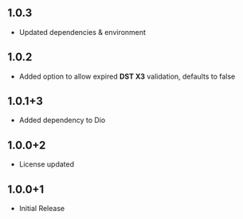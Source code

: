 ## 1.0.3

* Updated dependencies & environment

## 1.0.2

* Added option to allow expired **DST X3** validation, defaults to false

## 1.0.1+3

* Added dependency to Dio

## 1.0.0+2

* License updated

## 1.0.0+1

* Initial Release
